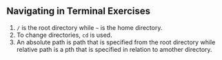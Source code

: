 ## Navigating in Terminal Exercises

1. `/` is the root directory while `~` is the home directory.
2. To change directories, `cd` is used.
3. An absolute path is path that is specified from the root directory while relative path is a pth that is specified in relation to amother directory.
